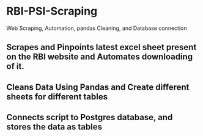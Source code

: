# RBI-PSI-Scraping
Web Scraping, Automation, pandas Cleaning, and Database connection 

## Scrapes and Pinpoints latest excel sheet present on the RBI website and Automates downloading of it.
## Cleans Data Using Pandas and Create different sheets for different tables
## Connects script to Postgres database, and stores the data as tables
